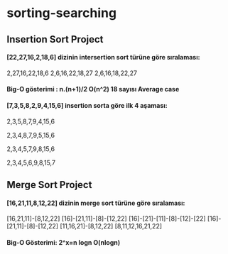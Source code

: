# sorting-searching

## Insertion Sort Project

#### [22,27,16,2,18,6] dizinin intersertion sort türüne göre sıralaması: 
2,27,16,22,18,6 
2,6,16,22,18,27 
2,6,16,18,22,27

#### Big-O gösterimi : n.(n+1)/2 O(n^2) 18 sayısı Average case

#### [7,3,5,8,2,9,4,15,6] insertion sorta göre ilk 4 aşaması:

2,3,5,8,7,9,4,15,6

2,3,4,8,7,9,5,15,6

2,3,4,5,7,9,8,15,6

2,3,4,5,6,9,8,15,7


## Merge Sort Project

#### [16,21,11,8,12,22] dizinin merge sort türüne göre sıralaması:
[16,21,11]-[8,12,22]
[16]-[21,11]-[8]-[12,22]
[16]-[21]-[11]-[8]-[12]-[22]
[16]-[21,11]-[8]-[12,22]
[11,16,21]-[8,12,22]
[8,11,12,16,21,22]

#### Big-O Gösterimi: 2^x=n logn O(nlogn)
